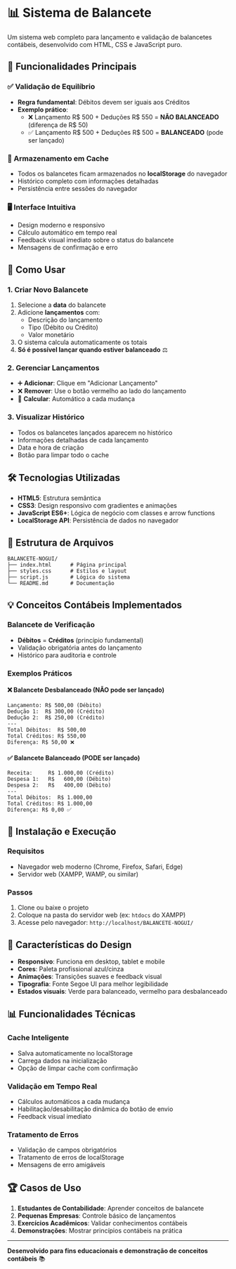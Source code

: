 # 📊 Sistema de Balancete

Um sistema web completo para lançamento e validação de balancetes contábeis, desenvolvido com HTML, CSS e JavaScript puro.

## 🎯 Funcionalidades Principais

### ✅ Validação de Equilíbrio
- **Regra fundamental**: Débitos devem ser iguais aos Créditos
- **Exemplo prático**: 
  - ❌ Lançamento R$ 500 + Deduções R$ 550 = **NÃO BALANCEADO** (diferença de R$ 50)
  - ✅ Lançamento R$ 500 + Deduções R$ 500 = **BALANCEADO** (pode ser lançado)

### 💾 Armazenamento em Cache
- Todos os balancetes ficam armazenados no **localStorage** do navegador
- Histórico completo com informações detalhadas
- Persistência entre sessões do navegador

### 🖥️ Interface Intuitiva
- Design moderno e responsivo
- Cálculo automático em tempo real
- Feedback visual imediato sobre o status do balancete
- Mensagens de confirmação e erro

## 🚀 Como Usar

### 1. Criar Novo Balancete
1. Selecione a **data** do balancete
2. Adicione **lançamentos** com:
   - Descrição do lançamento
   - Tipo (Débito ou Crédito)
   - Valor monetário
3. O sistema calcula automaticamente os totais
4. **Só é possível lançar quando estiver balanceado** ⚖️

### 2. Gerenciar Lançamentos
- ➕ **Adicionar**: Clique em "Adicionar Lançamento"
- ❌ **Remover**: Use o botão vermelho ao lado do lançamento
- 🧮 **Calcular**: Automático a cada mudança

### 3. Visualizar Histórico
- Todos os balancetes lançados aparecem no histórico
- Informações detalhadas de cada lançamento
- Data e hora de criação
- Botão para limpar todo o cache

## 🛠️ Tecnologias Utilizadas

- **HTML5**: Estrutura semântica
- **CSS3**: Design responsivo com gradientes e animações
- **JavaScript ES6+**: Lógica de negócio com classes e arrow functions
- **LocalStorage API**: Persistência de dados no navegador

## 📁 Estrutura de Arquivos

```
BALANCETE-NOGUI/
├── index.html      # Página principal
├── styles.css      # Estilos e layout
├── script.js       # Lógica do sistema
└── README.md       # Documentação
```

## 💡 Conceitos Contábeis Implementados

### Balancete de Verificação
- **Débitos** = **Créditos** (princípio fundamental)
- Validação obrigatória antes do lançamento
- Histórico para auditoria e controle

### Exemplos Práticos

#### ❌ Balancete Desbalanceado (NÃO pode ser lançado)
```
Lançamento: R$ 500,00 (Débito)
Dedução 1:  R$ 300,00 (Crédito)  
Dedução 2:  R$ 250,00 (Crédito)
---
Total Débitos:  R$ 500,00
Total Créditos: R$ 550,00
Diferença: R$ 50,00 ❌
```

#### ✅ Balancete Balanceado (PODE ser lançado)
```
Receita:     R$ 1.000,00 (Crédito)
Despesa 1:   R$   600,00 (Débito)
Despesa 2:   R$   400,00 (Débito)
---
Total Débitos:  R$ 1.000,00
Total Créditos: R$ 1.000,00
Diferença: R$ 0,00 ✅
```

## 🔧 Instalação e Execução

### Requisitos
- Navegador web moderno (Chrome, Firefox, Safari, Edge)
- Servidor web (XAMPP, WAMP, ou similar)

### Passos
1. Clone ou baixe o projeto
2. Coloque na pasta do servidor web (ex: `htdocs` do XAMPP)
3. Acesse pelo navegador: `http://localhost/BALANCETE-NOGUI/`

## 🎨 Características do Design

- **Responsivo**: Funciona em desktop, tablet e mobile
- **Cores**: Paleta profissional azul/cinza
- **Animações**: Transições suaves e feedback visual
- **Tipografia**: Fonte Segoe UI para melhor legibilidade
- **Estados visuais**: Verde para balanceado, vermelho para desbalanceado

## 📊 Funcionalidades Técnicas

### Cache Inteligente
- Salva automaticamente no localStorage
- Carrega dados na inicialização
- Opção de limpar cache com confirmação

### Validação em Tempo Real
- Cálculos automáticos a cada mudança
- Habilitação/desabilitação dinâmica do botão de envio
- Feedback visual imediato

### Tratamento de Erros
- Validação de campos obrigatórios
- Tratamento de erros de localStorage
- Mensagens de erro amigáveis

## 🏆 Casos de Uso

1. **Estudantes de Contabilidade**: Aprender conceitos de balancete
2. **Pequenas Empresas**: Controle básico de lançamentos
3. **Exercícios Acadêmicos**: Validar conhecimentos contábeis
4. **Demonstrações**: Mostrar princípios contábeis na prática

---

**Desenvolvido para fins educacionais e demonstração de conceitos contábeis** 📚
